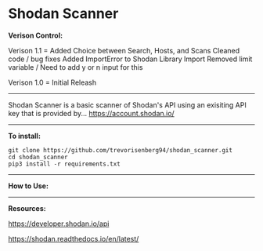 # Shodan Scanner
**Verison Control:**

Verison 1.1 = Added Choice between Search, Hosts, and Scans
              Cleaned code / bug fixes
              Added ImportError to Shodan Library Import
              Removed limit variable / Need to add y or n input for this 
              
Verison 1.0 = Initial Releash
_____________________________________________________________________________________________

Shodan Scanner is a basic scanner of Shodan's API using an exisiting API key that is provided by...  https://account.shodan.io/

_____________________________________________________________________________________________

**To install:**

```
git clone https://github.com/trevorisenberg94/shodan_scanner.git
cd shodan_scanner
pip3 install -r requirements.txt
```
_____________________________________________________________________________________________

**How to Use:**

_____________________________________________________________________________________________

**Resources:**

https://developer.shodan.io/api

https://shodan.readthedocs.io/en/latest/
